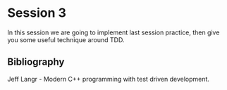 # Session 3

In this session we are going to implement last session practice, then give you some useful technique around TDD.  

## Bibliography

Jeff Langr - Modern C++ programming with test driven development.